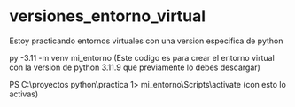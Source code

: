 # versiones_entorno_virtual
Estoy practicando entornos virtuales con una version especifica de python

py -3.11 -m venv mi_entorno (Este codigo es para crear el entorno virtual con la version de python 3.11.9 que previamente lo debes descargar)

PS C:\proyectos python\practica 1> mi_entorno\Scripts\activate           (con esto lo activas)
